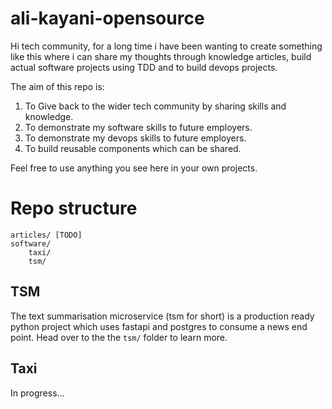 # ali-kayani-opensource

Hi tech community, for a long time i have been wanting to create something like this where i can share my thoughts through knowledge articles, build actual software projects using TDD and to build devops projects.

The aim of this repo is:

1. To Give back to the wider tech community by sharing skills and knowledge.
2. To demonstrate my software skills to future employers.
3. To demonstrate my devops skills to future employers.
4. To build reusable components which can be shared.

Feel free to use anything you see here in your own projects.

# Repo structure

```
articles/ [TODO]
software/
    taxi/
    tsm/
```
## TSM

The text summarisation microservice (tsm for short) is a production ready python project which uses fastapi and postgres to consume a news end point. Head over to the the `tsm/` folder to learn more.

## Taxi

In progress...